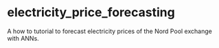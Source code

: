 # electricity_price_forecasting
A how to tutorial to forecast electricity prices of the Nord Pool exchange with ANNs.
